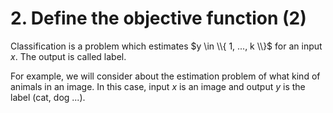 <!-- # 2. 目的関数を定義する (2) -->
# 2. Define the objective function (2)

<!-- 分類とは入力 $x$ から出力 $y \in \\{ 1, ..., k \\}$ を推定する問題です。出力はラベルと呼ばれます。-->
Classification is a problem which estimates 
$y \in \\{ 1, ..., k \\}$ for an input $x$.
The output is called label.
<!--例えば，画像からそこに写っている動物を推定したい場合では，入力 $x$ が画像であり，出力 $y$ がそのラベル（猫，犬など）となります。-->
For example, we will consider about the estimation problem of what kind of animals in an image. In this case, input $x$ is an image and output $y$ is the label (cat, dog ...).


